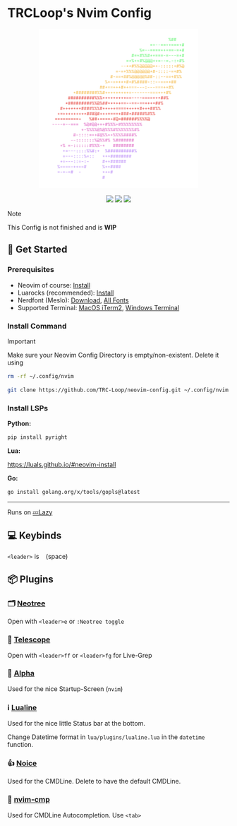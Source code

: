 # TRCLoop's Nvim Config

<p align="center">
  <img src="https://github.com/TRC-Loop/neovim-config/blob/main/.github/static/rocket.svg" width=360>
</p>

<p align="center">
  <img src="https://img.shields.io/github/actions/workflow/status/TRC-Loop/neovim-config/nvim-health.yml?style=for-the-badge&logo=neovim&label=NVIM%20HEALTHCHECK">
  <img src="https://img.shields.io/github/repo-size/TRC-Loop/neovim-config?style=for-the-badge">
  <img src="https://img.shields.io/github/stars/TRC-Loop/neovim-config?style=for-the-badge&logo=github">
</p>

> [!NOTE]  
> This Config is not finished and is **WIP**

## 🚀 Get Started

### Prerequisites
- Neovim of course: [Install](https://github.com/neovim/neovim/blob/master/INSTALL.md)
- Luarocks (recommended): [Install](https://github.com/luarocks/luarocks/wiki/Download)
- Nerdfont (Meslo): [Download](https://github.com/ryanoasis/nerd-fonts/releases/download/v3.4.0/Meslo.zip), [All Fonts](https://www.nerdfonts.com/font-downloads)
- Supported Terminal: [MacOS iTerm2](https://iterm2.com), [Windows Terminal](https://github.com/microsoft/terminal)

### Install Command

> [!IMPORTANT]  
> Make sure your Neovim Config Directory is empty/non-existent. Delete it using
> ```bash
> rm -rf ~/.config/nvim
> ```


```bash
git clone https://github.com/TRC-Loop/neovim-config.git ~/.config/nvim
```

### Install LSPs

**Python:**

```bash
pip install pyright
```

**Lua:**

https://luals.github.io/#neovim-install

**Go:**

```bash
go install golang.org/x/tools/gopls@latest
```
---

Runs on <a href="https://github.com/folke/lazy.nvim" target="_blank" rel="noopener noreferrer">💤Lazy</a>

## 💻 Keybinds

`<leader>` is ` ` (space)

## 📦 Plugins

### 🗂️ [Neotree](https://github.com/nvim-neo-tree/neo-tree.nvim)
Open with `<leader>e` or `:Neotree toggle`

### 🔭 [Telescope](https://github.com/nvim-telescope/telescope.nvim)
Open with `<leader>ff` or `<leader>fg` for Live-Grep

### 🏁 [Alpha](https://github.com/goolord/alpha-nvim)
Used for the nice Startup-Screen (`nvim`)

### ℹ️ [Lualine](https://github.com/nvim-lualine/lualine.nvim)
Used for the nice little Status bar at the bottom.

Change Datetime format in `lua/plugins/lualine.lua` in the `datetime` function.

### 👍 [Noice](https://github.com/folke/noice.nvim)
Used for the CMDLine. Delete to have the default CMDLine.

### 🚗 [nvim-cmp](https://github.com/hrsh7th/nvim-cmp)
Used for CMDLine Autocompletion. Use `<tab>`
